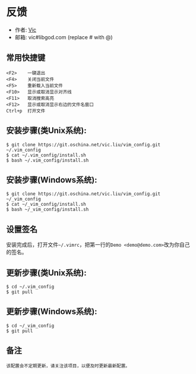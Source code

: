 # 反馈
* 作者: [Vic](http://blog.libgod.com "libGod")
* 邮箱: vic#libgod.com (replace # with @)

## 常用快捷键
    <F2>    一键退出
    <F4>    关闭当前文件
    <F5>    重新载入当前文件
    <F10>   显示或取消显示对齐线
    <F11>   取消搜索高亮
    <F12>   显示或取消显示右边的文件名窗口
    Ctrl+p  打开文件

## 安装步骤(类Unix系统):
    $ git clone https://git.oschina.net/vic.liu/vim_config.git ~/.vim_config
    $ cat ~/.vim_config/install.sh
    $ bash ~/.vim_config/install.sh

## 安装步骤(Windows系统):
    $ git clone https://git.oschina.net/vic.liu/vim_config.git ~/_vim_config
    $ cat ~/_vim_config/install.sh
    $ bash ~/_vim_config/install.sh

## 设置签名
安装完成后，打开文件`~/.vimrc`，把第一行的`Demo <demo@demo.com>`改为你自己的签名。

## 更新步骤(类Unix系统):
    $ cd ~/.vim_config
    $ git pull

## 更新步骤(Windows系统):
    $ cd ~/_vim_config
    $ git pull

## 备注
    该配置会不定期更新，请关注该项目，以便及时更新最新配置。
